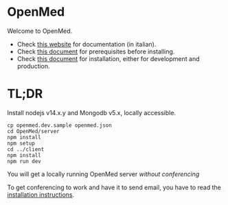 # OpenMed

Welcome to OpenMed.

- Check [this website](https://openmed.faisitalia.it/) for documentation (in italian).
- Check [this document](PREREQ.md) for prerequisites before installing.
- Check [this document](INSTALL.md) for installation, either for development and production.

# TL;DR

Install nodejs v14.x.y and Mongodb v5.x, locally accessible.

```
cp openmed.dev.sample openmed.json
cd OpenMed/server
npm install
npm setup
cd ../client
npm install
npm run dev
```

You will get a locally running OpenMed server *without conferencing* 

To get conferencing to work and have it to send email, you have to read the [installation instructions](INSTALL.md).
